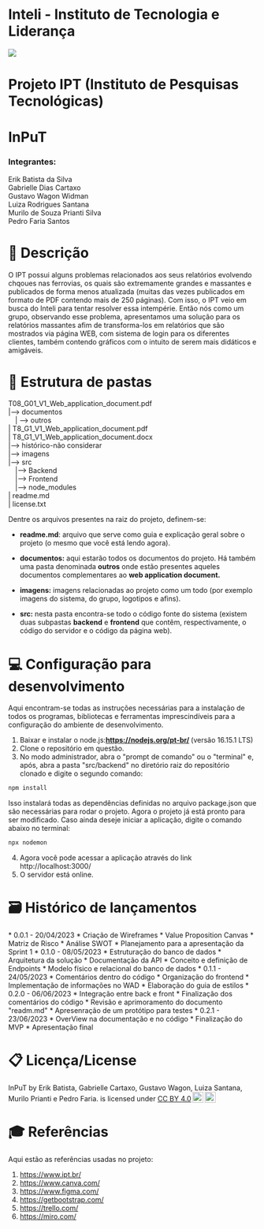 <h1>Inteli - Instituto de Tecnologia e Liderança</h1>

<img src= "https://s3.amazonaws.com/gupy5/production/companies/26702/images/jobs/4705461/20230419025526220_socialPicture.jpg">

# Projeto IPT (Instituto de Pesquisas Tecnológicas)

<h1>InPuT</h1>
<h3>Integrantes:</h3>
Erik Batista da Silva<br>
Gabrielle Dias Cartaxo<br>
Gustavo Wagon Widman<br>
Luiza Rodrigues Santana<br>
Murilo de Souza Prianti Silva<br>
Pedro Faria Santos

<h1>📝 Descrição</h1>
O IPT possui alguns problemas relacionados aos seus relatórios evolvendo chqoues nas ferrovias, os quais são extremamente grandes e massantes e publicados de forma menos atualizada (muitas das vezes publicados em formato de PDF contendo mais de 250 páginas). Com isso, o IPT veio em busca do Inteli para tentar resolver essa intempérie. Então nós como um grupo, observando esse problema, apresentamos uma solução para os relatórios massantes afim de transforma-los em relatórios que são mostrados via página WEB, com sistema de login para os diferentes clientes, também contendo gráficos com o intuito de serem mais didáticos e amigáveis.

<h1>📁 Estrutura de pastas</h1>
T08_G01_V1_Web_application_document.pdf<br>
|--> documentos<br>
 &emsp;| --> outros<br>
| T8_G1_V1_Web_application_document.pdf<br>
| T8_G1_V1_Web_application_document.docx<br>
|--> histórico-não considerar<br>
|--> imagens<br>
|--> src<br>
 &emsp;|--> Backend<br>
 &emsp;|--> Frontend<br>
 &emsp;|--> node_modules<br>
| readme.md<br>
| license.txt<br>

Dentre os arquivos presentes na raiz do projeto, definem-se:

  - <b>readme.md</b>: arquivo que serve como guia e explicação geral sobre o projeto (o mesmo que você está lendo agora).

  - <b>documentos:</b> aqui estarão todos os documentos do projeto. Há também uma pasta denominada <b>outros</b> onde estão presentes aqueles documentos complementares ao <b>web application document.</b>

  - <b>imagens:</b> imagens relacionadas ao projeto como um todo (por exemplo imagens do sistema, do grupo, logotipos e afins).

  - <b>src:</b> nesta pasta encontra-se todo o código fonte do sistema (existem duas subpastas <b>backend</b> e <b>frontend</b> que contêm, respectivamente, o código do servidor e o código da página web).

<h1>💻 Configuração para desenvolvimento</h1>
Aqui encontram-se todas as instruções necessárias para a instalação de todos os programas, bibliotecas e ferramentas imprescindíveis para a configuração do ambiente de desenvolvimento.

1. Baixar e instalar o node.js:<b>https://nodejs.org/pt-br/ </b>(versão 16.15.1 LTS)
2. Clone o repositório em questão.
3. No modo administrador, abra o "prompt de comando" ou o "terminal" e, após, abra a pasta "src/backend" no diretório raiz do repositório clonado e digite o segundo comando:
  
```sh
npm install
```

Isso instalará todas as dependências definidas no arquivo package.json que são necessárias para rodar o projeto. Agora o projeto já está pronto para ser modificado. Caso ainda deseje iniciar a aplicação, digite o comando abaixo no terminal:
  
```sh
npx nodemon
```
  
4. Agora você pode acessar a aplicação através do link http://localhost:3000/
5. O servidor está online.

<h1>🗃 Histórico de lançamentos</h1>
* 0.0.1 - 20/04/2023
  * Criação de Wireframes
  * Value Proposition Canvas
  * Matriz de Risco
  * Análise SWOT
  * Planejamento para a apresentação da Sprint 1
* 0.1.0 - 08/05/2023
 * Estruturação do banco de dados
 * Arquitetura da solução
 * Documentação da API
 * Conceito e definição de Endpoints
 * Modelo físico e relacional do banco de dados
* 0.1.1 - 24/05/2023
 * Comentários dentro do código
 * Organização do frontend
 * Implementação de informações no WAD
 * Elaboração do guia de estilos
* 0.2.0 - 06/06/2023
 * Integração entre back e front
 * Finalização dos comentários do código
 * Revisão e aprimoramento do documento "readm.md"
 * Apresenração de um protótipo para testes
* 0.2.1 - 23/06/2023
 * OverView na documentação e no código
 * Finalização do MVP
 * Apresentação final

<h1>📋 Licença/License</h1>

<p xmlns:cc="http://creativecommons.org/ns#" xmlns:dct="http://purl.org/dc/terms/"><span property="dct:title">InPuT</span> by <span property="cc:attributionName">Erik Batista, Gabrielle Cartaxo, Gustavo Wagon, Luiza Santana, Murilo Prianti e Pedro Faria.</span> is licensed under <a href="http://creativecommons.org/licenses/by/4.0/?ref=chooser-v1" target="_blank" rel="license noopener noreferrer" style="display:inline-block;">CC BY 4.0<img style="height:22px!important;margin-left:3px;vertical-align:text-bottom;" src="https://mirrors.creativecommons.org/presskit/icons/cc.svg?ref=chooser-v1"><img style="height:22px!important;margin-left:3px;vertical-align:text-bottom;" src="https://mirrors.creativecommons.org/presskit/icons/by.svg?ref=chooser-v1"></a></p>

<h1>🎓 Referências</h1>
Aqui estão as referências usadas no projeto:

1. https://www.ipt.br/
2. https://www.canva.com/
3. https://www.figma.com/
4. https://getbootstrap.com/
5. https://trello.com/
6. https://miro.com/





